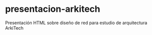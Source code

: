 # presentacion-arkitech
Presentación HTML sobre diseño de red para estudio de arquitectura ArkiTech
